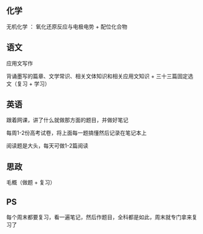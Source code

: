 ## 化学

  无机化学 ： 氧化还原反应与电极电势 + 配位化合物
  
## 语文

  应用文写作

  背诵墨写的篇章、文学常识、相关文体知识和相关应用文知识 + 三十三篇固定选文（复习 + 学习）
  
## 英语

  跟着网课，讲了什么就做那方面的题目，并做好笔记
  
  每周1-2份高考试卷，将上面每一题搞懂然后记录在笔记本上
  
  阅读题是大头，每天可做1-2篇阅读
  
## 思政

  毛概（做题 + 复习）



## PS

  每个周末都要复习，看一遍笔记，然后作题目，全科都是如此，周末就专门拿来复习了
